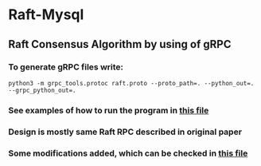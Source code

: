# Raft-Mysql
## Raft Consensus Algorithm by using of gRPC
### To generate gRPC files write:
```python3 -m grpc_tools.protoc raft.proto --proto_path=. --python_out=. --grpc_python_out=.```
### See examples of how to run the program in [this file](https://github.com/bovvlet/RAFT/blob/main/Lab07.pdf)
### Design is mostly same Raft RPC described in original paper 
### Some modifications added, which can be checked in [this file](https://github.com/bovvlet/RAFT/blob/main/Lab07.pdf)

